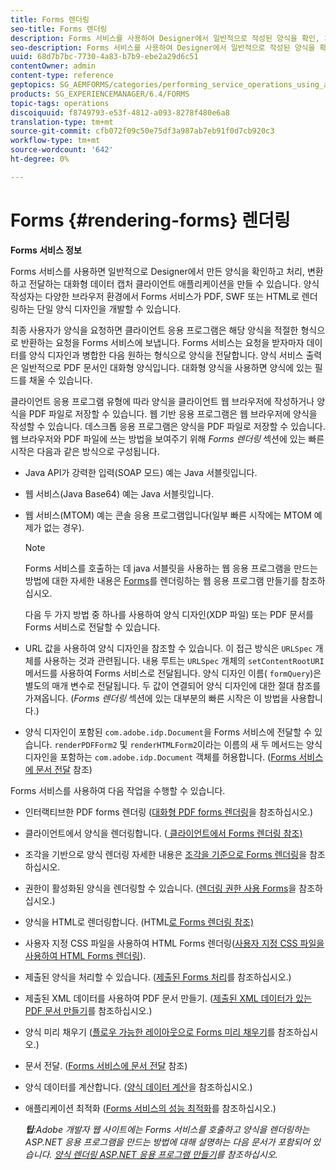 ```yaml
---
title: Forms 렌더링
seo-title: Forms 렌더링
description: Forms 서비스를 사용하여 Designer에서 일반적으로 작성된 양식을 확인, 처리, 변환 및 제공하는 대화형 데이터 캡처 클라이언트 애플리케이션을 만듭니다. 양식 작성자는 다양한 브라우저 환경에서 Forms 서비스가 PDF, SWF 또는 HTML로 렌더링하는 단일 양식 디자인을 개발할 수 있습니다.
seo-description: Forms 서비스를 사용하여 Designer에서 일반적으로 작성된 양식을 확인, 처리, 변환 및 제공하는 대화형 데이터 캡처 클라이언트 애플리케이션을 만듭니다. 양식 작성자는 다양한 브라우저 환경에서 Forms 서비스가 PDF, SWF 또는 HTML로 렌더링하는 단일 양식 디자인을 개발할 수 있습니다.
uuid: 68d7b7bc-7730-4a83-b7b9-ebe2a29d6c51
contentOwner: admin
content-type: reference
geptopics: SG_AEMFORMS/categories/performing_service_operations_using_apis
products: SG_EXPERIENCEMANAGER/6.4/FORMS
topic-tags: operations
discoiquuid: f8749793-e53f-4812-a093-8278f480e6a8
translation-type: tm+mt
source-git-commit: cfb072f09c50e75df3a987ab7eb91f0d7cb920c3
workflow-type: tm+mt
source-wordcount: '642'
ht-degree: 0%

---
```



# Forms {#rendering-forms} 렌더링

**Forms 서비스 정보**

Forms 서비스를 사용하면 일반적으로 Designer에서 만든 양식을 확인하고 처리, 변환하고 전달하는 대화형 데이터 캡처 클라이언트 애플리케이션을 만들 수 있습니다. 양식 작성자는 다양한 브라우저 환경에서 Forms 서비스가 PDF, SWF 또는 HTML로 렌더링하는 단일 양식 디자인을 개발할 수 있습니다.

최종 사용자가 양식을 요청하면 클라이언트 응용 프로그램은 해당 양식을 적절한 형식으로 반환하는 요청을 Forms 서비스에 보냅니다. Forms 서비스는 요청을 받자마자 데이터를 양식 디자인과 병합한 다음 원하는 형식으로 양식을 전달합니다. 양식 서비스 출력은 일반적으로 PDF 문서인 대화형 양식입니다. 대화형 양식을 사용하면 양식에 있는 필드를 채울 수 있습니다.

클라이언트 응용 프로그램 유형에 따라 양식을 클라이언트 웹 브라우저에 작성하거나 양식을 PDF 파일로 저장할 수 있습니다. 웹 기반 응용 프로그램은 웹 브라우저에 양식을 작성할 수 있습니다. 데스크톱 응용 프로그램은 양식을 PDF 파일로 저장할 수 있습니다. 웹 브라우저와 PDF 파일에 쓰는 방법을 보여주기 위해 *Forms 렌더링* 섹션에 있는 빠른 시작은 다음과 같은 방식으로 구성됩니다.

* Java API가 강력한 입력(SOAP 모드) 예는 Java 서블릿입니다.
* 웹 서비스(Java Base64) 예는 Java 서블릿입니다.
* 웹 서비스(MTOM) 예는 콘솔 응용 프로그램입니다(일부 빠른 시작에는 MTOM 예제가 없는 경우).

   >[!NOTE]
   >
   >Forms 서비스를 호출하는 데 java 서블릿을 사용하는 웹 응용 프로그램을 만드는 방법에 대한 자세한 내용은 [Forms](/help/forms/developing/creating-web-applications-renders-forms.md)를 렌더링하는 웹 응용 프로그램 만들기를 참조하십시오.

   다음 두 가지 방법 중 하나를 사용하여 양식 디자인(XDP 파일) 또는 PDF 문서를 Forms 서비스로 전달할 수 있습니다.

* URL 값을 사용하여 양식 디자인을 참조할 수 있습니다. 이 접근 방식은 `URLSpec` 개체를 사용하는 것과 관련됩니다. 내용 루트는 `URLSpec` 개체의 `setContentRootURI` 메서드를 사용하여 Forms 서비스로 전달됩니다. 양식 디자인 이름( `formQuery`)은 별도의 매개 변수로 전달됩니다. 두 값이 연결되어 양식 디자인에 대한 절대 참조를 가져옵니다. (*Forms 렌더링* 섹션에 있는 대부분의 빠른 시작은 이 방법을 사용합니다.)
* 양식 디자인이 포함된 `com.adobe.idp.Document`을 Forms 서비스에 전달할 수 있습니다. `renderPDFForm2` 및 `renderHTMLForm2`이라는 이름의 새 두 메서드는 양식 디자인을 포함하는 `com.adobe.idp.Document` 객체를 허용합니다. ([Forms 서비스에 문서 전달](/help/forms/developing/passing-documents-forms-service.md) 참조)

Forms 서비스를 사용하여 다음 작업을 수행할 수 있습니다.

* 인터랙티브한 PDF forms 렌더링 ([대화형 PDF forms 렌더링](/help/forms/developing/rendering-interactive-pdf-forms.md)을 참조하십시오.)
* 클라이언트에서 양식을 렌더링합니다. ([ 클라이언트에서 Forms 렌더링 참조)](/help/forms/developing/rendering-forms-client.md)
* 조각을 기반으로 양식 렌더링 자세한 내용은 [조각을 기준으로 Forms 렌더링](/help/forms/developing/rendering-forms-based-fragments.md)을 참조하십시오.
* 권한이 활성화된 양식을 렌더링할 수 있습니다. ([렌더링 권한 사용 Forms](/help/forms/developing/rendering-rights-enabled-forms.md)을 참조하십시오.)
* 양식을 HTML로 렌더링합니다. (HTML[로 Forms 렌더링 참조)](/help/forms/developing/rendering-forms-html.md)
* 사용자 지정 CSS 파일을 사용하여 HTML Forms 렌더링([사용자 지정 CSS 파일을 사용하여 HTML Forms 렌더링](/help/forms/developing/rendering-html-forms-using-custom.md)).
* 제출된 양식을 처리할 수 있습니다. ([제출된 Forms 처리](/help/forms/developing/handling-submitted-forms.md)를 참조하십시오.)
* 제출된 XML 데이터를 사용하여 PDF 문서 만들기. ([제출된 XML 데이터가 있는 PDF 문서 만들기](/help/forms/developing/creating-pdf-documents-submitted-xml.md)를 참조하십시오.)
* 양식 미리 채우기 ([플로우 가능한 레이아웃으로 Forms 미리 채우기](/help/forms/developing/prepopulating-forms-flowable-layouts.md)를 참조하십시오.)
* 문서 전달. ([Forms 서비스에 문서 전달](/help/forms/developing/passing-documents-forms-service.md) 참조)
* 양식 데이터를 계산합니다. ([양식 데이터 계산](/help/forms/developing/calculating-form-data.md)을 참조하십시오.)
* 애플리케이션 최적화 ([Forms 서비스의 성능 최적화](/help/forms/developing/optimizing-performance-forms-service.md)를 참조하십시오.)

   ***팁&#x200B;**:Adobe 개발자 웹 사이트에는 Forms 서비스를 호출하고 양식을 렌더링하는 ASP.NET 응용 프로그램을 만드는 방법에 대해 설명하는 다음 문서가 포함되어 있습니다. [양식 렌더링 ASP.NET 응용 프로그램 만들기](https://www.adobe.com/devnet/livecycle/articles/asp_net.html)를 참조하십시오.*

